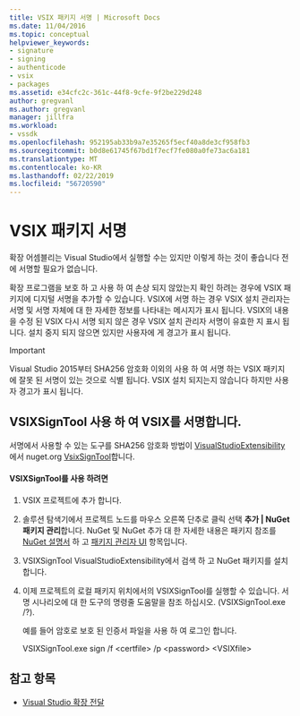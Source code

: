 ```yaml
---
title: VSIX 패키지 서명 | Microsoft Docs
ms.date: 11/04/2016
ms.topic: conceptual
helpviewer_keywords:
- signature
- signing
- authenticode
- vsix
- packages
ms.assetid: e34cfc2c-361c-44f8-9cfe-9f2be229d248
author: gregvanl
ms.author: gregvanl
manager: jillfra
ms.workload:
- vssdk
ms.openlocfilehash: 952195ab33b9a7e35265f5ecf40a8de3cf958fb3
ms.sourcegitcommit: b0d8e61745f67bd1f7ecf7fe080a0fe73ac6a181
ms.translationtype: MT
ms.contentlocale: ko-KR
ms.lasthandoff: 02/22/2019
ms.locfileid: "56720590"
---
```

# <a name="signing-vsix-packages"></a>VSIX 패키지 서명
확장 어셈블리는 Visual Studio에서 실행할 수는 있지만 이렇게 하는 것이 좋습니다 전에 서명할 필요가 없습니다.

 확장 프로그램을 보호 하 고 사용 하 여 손상 되지 않았는지 확인 하려는 경우에 VSIX 패키지에 디지털 서명을 추가할 수 있습니다. VSIX에 서명 하는 경우 VSIX 설치 관리자는 서명 및 서명 자체에 대 한 자세한 정보를 나타내는 메시지가 표시 됩니다. VSIX의 내용을 수정 된 VSIX 다시 서명 되지 않은 경우 VSIX 설치 관리자 서명이 유효한 지 표시 됩니다. 설치 중지 되지 않으면 있지만 사용자에 게 경고가 표시 됩니다.

> [!IMPORTANT]
>  Visual Studio 2015부터 SHA256 암호화 이외의 사용 하 여 서명 하는 VSIX 패키지에 잘못 된 서명이 있는 것으로 식별 됩니다. VSIX 설치 되지는지 않습니다 하지만 사용자 경고가 표시 됩니다.

## <a name="signing-a-vsix-with-vsixsigntool"></a>VSIXSignTool 사용 하 여 VSIX를 서명합니다.
 서명에서 사용할 수 있는 도구를 SHA256 암호화 방법이 [VisualStudioExtensibility](http://www.nuget.org/profiles/VisualStudioExtensibility) 에서 nuget.org [VsixSignTool](http://www.nuget.org/packages/Microsoft.VSSDK.Vsixsigntool)합니다.

#### <a name="to-use-the-vsixsigntool"></a>VSIXSignTool를 사용 하려면

1. VSIX 프로젝트에 추가 합니다.

2. 솔루션 탐색기에서 프로젝트 노드를 마우스 오른쪽 단추로 클릭 선택 **추가 &#124; NuGet 패키지 관리**합니다.  NuGet 및 NuGet 추가 대 한 자세한 내용은 패키지 참조를 [NuGet 설명서](/NuGet) 하 고 [패키지 관리자 UI](/NuGet/Tools/Package-Manager-UI) 항목입니다.

3. VSIXSignTool VisualStudioExtensibility에서 검색 하 고 NuGet 패키지를 설치 합니다.

4. 이제 프로젝트의 로컬 패키지 위치에서의 VSIXSignTool를 실행할 수 있습니다. 서명 시나리오에 대 한 도구의 명령줄 도움말을 참조 하십시오. (VSIXSignTool.exe /?).

   예를 들어 암호로 보호 된 인증서 파일을 사용 하 여 로그인 합니다.

   VSIXSignTool.exe sign /f \<certfile> /p \<password> \<VSIXfile>

## <a name="see-also"></a>참고 항목
- [Visual Studio 확장 전달](../extensibility/shipping-visual-studio-extensions.md)
